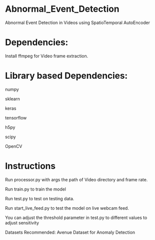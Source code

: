 # Abnormal_Event_Detection
Abnormal Event Detection in Videos using SpatioTemporal AutoEncoder




# Dependencies:


Install ffmpeg for Video frame extraction.


# Library based Dependencies:

numpy

sklearn

keras

tensorflow

h5py

scipy

OpenCV


# Instructions

Run processor.py with args the path of Video directory and frame rate.


Run train.py to train the model


Run test.py to test on testing data.

Run start_live_feed.py to test the model on live webcam feed.


You can adjust the threshold parameter in test.py to different values to adjust sensitivity

Datasets Recommended: Avenue Dataset for Anomaly Detection
